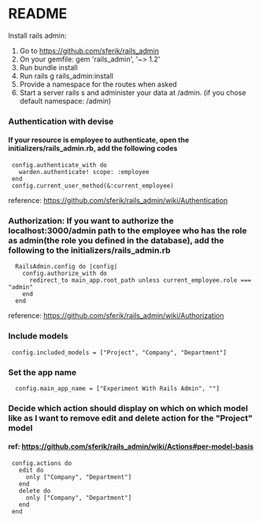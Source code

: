 # README

Install rails admin: 
  1. Go to https://github.com/sferik/rails_admin
  2. On your gemfile: gem 'rails_admin', '~> 1.2'
  3. Run bundle install
  4. Run rails g rails_admin:install
  5. Provide a namespace for the routes when asked
  6. Start a server rails s and administer your data at /admin. (if you chose default namespace: /admin)

### Authentication with devise 
 #### If your resource is employee to authenticate, open the initializers/rails_admin.rb, add the following codes
 
 ```
  config.authenticate_with do
    warden.authenticate! scope: :employee
  end
  config.current_user_method(&:current_employee)
 ```
 reference: https://github.com/sferik/rails_admin/wiki/Authentication
 
 ### Authorization: If you want to authorize the localhost:3000/admin path to the employee who has the role as admin(the role you defined in the database), add the following to the initializers/rails_admin.rb
 
 ```
   RailsAdmin.config do |config|
     config.authorize_with do
       redirect_to main_app.root_path unless current_employee.role === "admin"
     end
   end
 ```
 reference: https://github.com/sferik/rails_admin/wiki/Authorization
 
 ### Include models
 
 ```
  config.included_models = ["Project", "Company", "Department"]
 
 ```

### Set the app name 

```
  config.main_app_name = ["Experiment With Rails Admin", ""]

```

### Decide which action should display on which on which model like as I want to remove edit and delete action for the "Project" model
#### ref: https://github.com/sferik/rails_admin/wiki/Actions#per-model-basis
```
 config.actions do
   edit do
     only ["Company", "Department"]
   end
   delete do
     only ["Company", "Department"]
   end
 end
```

### 